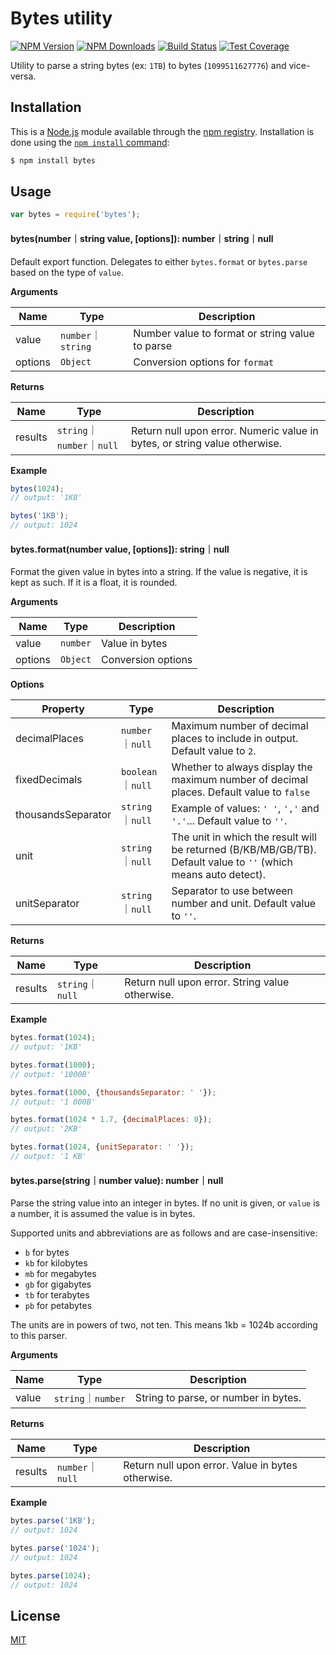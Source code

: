 # Bytes utility

[![NPM Version][npm-image]][npm-url]
[![NPM Downloads][downloads-image]][downloads-url]
[![Build Status][ci-image]][ci-url]
[![Test Coverage][coveralls-image]][coveralls-url]

Utility to parse a string bytes (ex: `1TB`) to bytes (`1099511627776`) and vice-versa.

## Installation

This is a [Node.js](https://nodejs.org/en/) module available through the
[npm registry](https://www.npmjs.com/). Installation is done using the
[`npm install` command](https://docs.npmjs.com/getting-started/installing-npm-packages-locally):

```bash
$ npm install bytes
```

## Usage

```js
var bytes = require('bytes');
```

#### bytes(number｜string value, [options]): number｜string｜null

Default export function. Delegates to either `bytes.format` or `bytes.parse` based on the type
of `value`.

**Arguments**

| Name    | Type     | Description        |
|---------|----------|--------------------|
| value   | `number`｜`string` | Number value to format or string value to parse |
| options | `Object` | Conversion options for `format` |

**Returns**

| Name    | Type             | Description                                     |
|---------|------------------|-------------------------------------------------|
| results | `string`｜`number`｜`null` | Return null upon error. Numeric value in bytes, or string value otherwise. |

**Example**

```js
bytes(1024);
// output: '1KB'

bytes('1KB');
// output: 1024
```

#### bytes.format(number value, [options]): string｜null

Format the given value in bytes into a string. If the value is negative, it is kept as such. If it
is a float, it is rounded.

**Arguments**

| Name    | Type     | Description        |
|---------|----------|--------------------|
| value   | `number` | Value in bytes     |
| options | `Object` | Conversion options |

**Options**

| Property          | Type   | Description                                                                             |
|-------------------|--------|-----------------------------------------------------------------------------------------|
| decimalPlaces | `number`｜`null` | Maximum number of decimal places to include in output. Default value to `2`. |
| fixedDecimals | `boolean`｜`null` | Whether to always display the maximum number of decimal places. Default value to `false` |
| thousandsSeparator | `string`｜`null` | Example of values: `' '`, `','` and `'.'`... Default value to `''`. |
| unit | `string`｜`null` | The unit in which the result will be returned (B/KB/MB/GB/TB). Default value to `''` (which means auto detect). |
| unitSeparator | `string`｜`null` | Separator to use between number and unit. Default value to `''`. |

**Returns**

| Name    | Type             | Description                                     |
|---------|------------------|-------------------------------------------------|
| results | `string`｜`null` | Return null upon error. String value otherwise. |

**Example**

```js
bytes.format(1024);
// output: '1KB'

bytes.format(1000);
// output: '1000B'

bytes.format(1000, {thousandsSeparator: ' '});
// output: '1 000B'

bytes.format(1024 * 1.7, {decimalPlaces: 0});
// output: '2KB'

bytes.format(1024, {unitSeparator: ' '});
// output: '1 KB'
```

#### bytes.parse(string｜number value): number｜null

Parse the string value into an integer in bytes. If no unit is given, or `value`
is a number, it is assumed the value is in bytes.

Supported units and abbreviations are as follows and are case-insensitive:

* `b` for bytes
* `kb` for kilobytes
* `mb` for megabytes
* `gb` for gigabytes
* `tb` for terabytes
* `pb` for petabytes

The units are in powers of two, not ten. This means 1kb = 1024b according to this parser.

**Arguments**

| Name          | Type   | Description        |
|---------------|--------|--------------------|
| value   | `string`｜`number` | String to parse, or number in bytes.   |

**Returns**

| Name    | Type        | Description             |
|---------|-------------|-------------------------|
| results | `number`｜`null` | Return null upon error. Value in bytes otherwise. |

**Example**

```js
bytes.parse('1KB');
// output: 1024

bytes.parse('1024');
// output: 1024

bytes.parse(1024);
// output: 1024
```

## License

[MIT](LICENSE)

[ci-image]: https://badgen.net/github/checks/visionmedia/bytes.js/master?label=ci

[ci-url]: https://github.com/visionmedia/bytes.js/actions?query=workflow%3Aci

[coveralls-image]: https://badgen.net/coveralls/c/github/visionmedia/bytes.js/master

[coveralls-url]: https://coveralls.io/r/visionmedia/bytes.js?branch=master

[downloads-image]: https://badgen.net/npm/dm/bytes

[downloads-url]: https://npmjs.org/package/bytes

[npm-image]: https://badgen.net/npm/v/bytes

[npm-url]: https://npmjs.org/package/bytes
